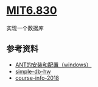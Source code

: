 # [MIT6.830](http://db.lcs.mit.edu/6.830/)
实现一个数据库
## 参考资料
* [ANT的安装和配置（windows）](http://www.cnitblog.com/intrl/archive/2009/04/11/56254.html)
* [simple-db-hw](https://github.com/MIT-DB-Class/simple-db-hw)
* [course-info-2018](https://github.com/MIT-DB-Class/course-info-2018)
